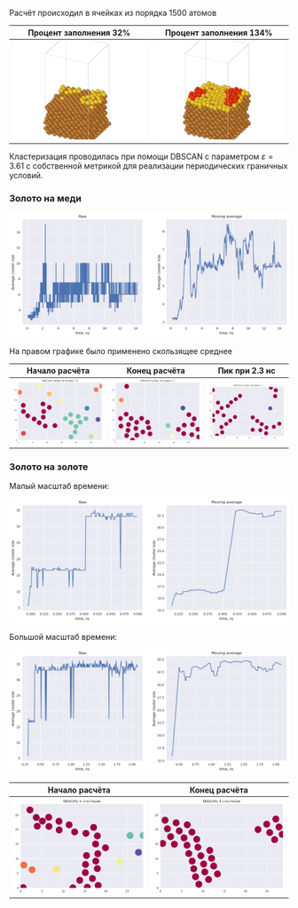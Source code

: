 
Расчёт происходил в ячейках из порядка 1500 атомов

Процент заполнения 32%             |  Процент заполнения 134%
:-------------------------:|:-------------------------:
![](./imgs/cell_Au_on_Cu.png)  |  ![](./imgs/cell_Au_on_Au.png)

Кластеризация проводилась при помощи DBSCAN с параметром $\varepsilon = 3.61$ с собственной метрикой для реализации периодических граничных условий.

### Золото на меди

![](./imgs/Au_on_Cu.png)

На правом графике было применено скользящее среднее

Начало расчёта | Конец расчёта | Пик при 2.3 нc
:-------------------------:|:-------------------------:|:-------------------------:
![](./imgs/Au_on_Cu_start.png) | ![](./imgs/Au_on_Cu_end.png) |![](./imgs/peak.png)

### Золото на золоте

Малый масштаб времени:

![](./imgs/Au_on_Au_small.png)

Большой масштаб времени:

![](./imgs/Au_on_Au_big.png)

Начало расчёта | Конец расчёта
:-------------------------:|:-------------------------:
![](./imgs/Au_on_Au_start.png) | ![](./imgs/Au_on_Au_end.png) 